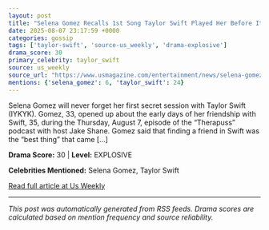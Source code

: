 ```yaml
---
layout: post
title: "Selena Gomez Recalls 1st Song Taylor Swift Played Her Before Its Release"
date: 2025-08-07 23:17:59 +0000
categories: gossip
tags: ['taylor-swift', 'source-us_weekly', 'drama-explosive']
drama_score: 30
primary_celebrity: taylor_swift
source: us_weekly
source_url: "https://www.usmagazine.com/entertainment/news/selena-gomez-recalls-hearing-taylor-swifts-love-story-pre-release/"
mentions: {'selena_gomez': 6, 'taylor_swift': 24}
---
```


Selena Gomez will never forget her first secret session with Taylor Swift (IYKYK). Gomez, 33, opened up about the early days of her friendship with Swift, 35, during the Thursday, August 7, episode of the “Therapuss” podcast with host Jake Shane. Gomez said that finding a friend in Swift was the “best thing” that came [&#8230;]

**Drama Score:** 30 | **Level:** EXPLOSIVE

**Celebrities Mentioned:** Selena Gomez, Taylor Swift

[Read full article at Us Weekly](https://www.usmagazine.com/entertainment/news/selena-gomez-recalls-hearing-taylor-swifts-love-story-pre-release/)

---
*This post was automatically generated from RSS feeds. Drama scores are calculated based on mention frequency and source reliability.*
